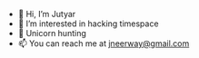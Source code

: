 - 👋 Hi, I’m Jutyar
- 👀 I’m interested in hacking timespace
- 🌱 Unicorn hunting
- 📫 You can reach me at jneerway@gmail.com

<!---
Nerway/Nerway is a ✨ special ✨ repository because its `README.md` (this file) appears on your GitHub profile.
You can click the Preview link to take a look at your changes.
--->

